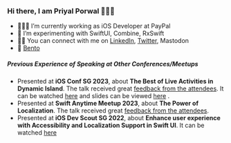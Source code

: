 ### Hi there, I am Priyal Porwal 🙋🏻‍♀️

- 👩🏻‍💻 I’m currently working as iOS Developer at PayPal
- 🎯 I’m experimenting with SwiftUI, Combine, RxSwift
- 🙌🏼 You can connect with me on [LinkedIn](https://www.linkedin.com/in/priyal-porwal/), [Twitter](https://twitter.com/priyal_porwal_), Mastodon
- 📝 [Bento](https://bento.me/priyal-porwal)

<h5>Previous Experience of Speaking at Other Conferences/Meetups </h5>
<ul>
<li>Presented at <b>iOS Conf SG 2023</b>, about <b>The Best of Live Activities in Dynamic Island</b>. The talk received great  <a href="https://twitter.com/jordibruin/status/1613838730611290116?s=20&t=mqTrDtYG0xpNbRUP0z5XQQ">feedback from the attendees</a>. It can be watched <a href="https://youtu.be/9fUeL2L9v_c">here</a> and slides can be viewed <a href="https://speakerdeck.com/priyal_porwal_/the-best-of-live-activity-in-dynamic-island">here</a> .</li>
<li>Presented at <b>Swift Anytime Meetup 2023</b>, about <b>The Power of Localization</b>. The talk received great  <a href="https://twitter.com/rajmanikush/status/1649703942648139776?s=20">feedback from the attendees</a>.</li>
<li>Presented at <b>iOS Dev Scout SG 2022</b>, about <b>Enhance user experience with Accessibility and Localization Support in Swift UI</b>. It can be watched <a href="https://youtu.be/uttM271WEqk">here</a> </li>
</ul>
<!--
**priyal-p/priyal-p** is a ✨ _special_ ✨ repository because its `README.md` (this file) appears on your GitHub profile.

Here are some ideas to get you started:

- 🔭 I’m currently working on ...
- 🌱 I’m currently learning ...
- 👯 I’m looking to collaborate on ...
- 🤔 I’m looking for help with ...
- 💬 Ask me about ...
- 📫 How to reach me: ...
- 😄 Pronouns: ...
- ⚡ Fun fact: ...
-->
